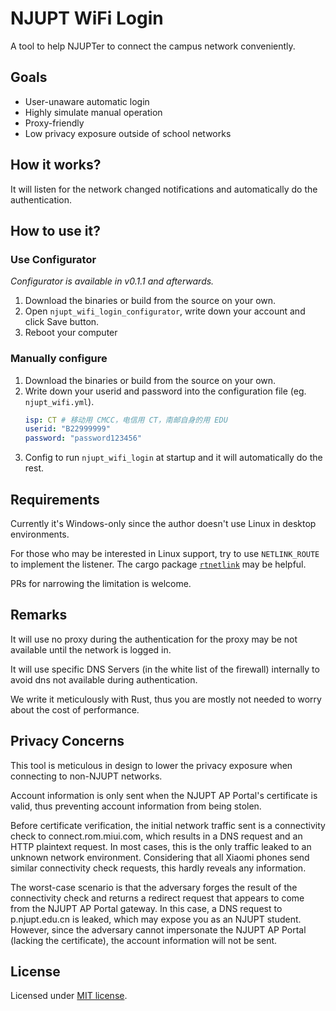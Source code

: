 # NJUPT WiFi Login
A tool to help NJUPTer to connect the campus network conveniently.

## Goals
- User-unaware automatic login
- Highly simulate manual operation
- Proxy-friendly
- Low privacy exposure outside of school networks

## How it works?
It will listen for the network changed notifications and automatically do the authentication.

## How to use it?
### Use Configurator
*Configurator is available in v0.1.1 and afterwards.*
1. Download the binaries or build from the source on your own.
2. Open `njupt_wifi_login_configurator`, write down your account and click Save button.
3. Reboot your computer

### Manually configure
1. Download the binaries or build from the source on your own.
2. Write down your userid and password into the configuration file (eg. `njupt_wifi.yml`).
   ```yaml
   isp: CT # 移动用 CMCC，电信用 CT，南邮自身的用 EDU
   userid: "B22999999"
   password: "password123456"
   ```
3. Config to run `njupt_wifi_login` at startup and it will automatically do the rest.

## Requirements
Currently it's Windows-only since the author doesn't use Linux in desktop environments. 

For those who may be interested in Linux support, try to use `NETLINK_ROUTE` to implement the listener. The cargo package [`rtnetlink`](https://github.com/little-dude/netlink/tree/master/rtnetlink) may be helpful. 

PRs for narrowing the limitation is welcome.

## Remarks
It will use no proxy during the authentication for the proxy may be not available until the network is logged in.

It will use specific DNS Servers (in the white list of the firewall) internally to avoid dns not available during authentication.

We write it meticulously with Rust, thus you are mostly not needed to worry about the cost of performance.

## Privacy Concerns
This tool is meticulous in design to lower the privacy exposure when connecting to non-NJUPT networks.

Account information is only sent when the NJUPT AP Portal's certificate is valid, thus preventing account information from being stolen.

Before certificate verification, the initial network traffic sent is a connectivity check to connect.rom.miui.com, which results in a DNS request and an HTTP plaintext request. In most cases, this is the only traffic leaked to an unknown network environment. Considering that all Xiaomi phones send similar connectivity check requests, this hardly reveals any information. 

The worst-case scenario is that the adversary forges the result of the connectivity check and returns a redirect request that appears to come from the NJUPT AP Portal gateway. In this case, a DNS request to p.njupt.edu.cn is leaked, which may expose you as an NJUPT student. However, since the adversary cannot impersonate the NJUPT AP Portal (lacking the certificate), the account information will not be sent.

## License
Licensed under [MIT license](LICENSE.txt).